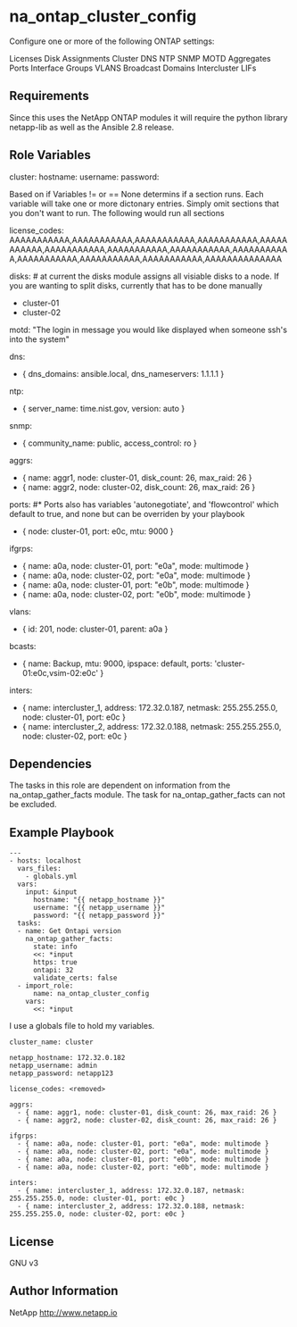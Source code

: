 na_ontap_cluster_config
=========

Configure one or more of the following ONTAP settings:

Licenses
Disk Assignments
Cluster DNS
NTP
SNMP
MOTD
Aggregates
Ports
Interface Groups
VLANS
Broadcast Domains
Intercluster LIFs

Requirements
------------

Since this uses the NetApp ONTAP modules it will require the python library netapp-lib as well as the Ansible 2.8 release.

Role Variables
--------------
cluster: <short ONTAP name of cluster>
hostname: <ONTAP mgmt ip or fqdn>
username: <ONTAP admin account>
password: <ONTAP admin account password>

Based on if Variables != or == None determins if a section runs.  Each variable will take one or more dictonary entries.  Simply omit sections
that you don't want to run.  The following would run all sections

license_codes: AAAAAAAAAAA,AAAAAAAAAAA,AAAAAAAAAAA,AAAAAAAAAAA,AAAAAAAAAAA,AAAAAAAAAAA,AAAAAAAAAAA,AAAAAAAAAAA,AAAAAAAAAAA,AAAAAAAAAAA,AAAAAAAAAAA,AAAAAAAAAAA,AAAAAAAAAAAAAA

disks: # at current the disks module assigns all visiable disks to a node.  If you are wanting to split disks, currently that has to be done manually
  - cluster-01
  - cluster-02

motd: "The login in message you would like displayed when someone ssh's into the system"

dns:
  - { dns_domains: ansible.local, dns_nameservers: 1.1.1.1 }

ntp:
  - { server_name: time.nist.gov, version: auto }

snmp:
  - { community_name: public, access_control: ro }

aggrs:
  - { name: aggr1, node: cluster-01, disk_count: 26, max_raid: 26 }
  - { name: aggr2, node: cluster-02, disk_count: 26, max_raid: 26 }

ports:   #* Ports also has variables 'autonegotiate', and 'flowcontrol' which default to true, and none but can be overriden by your playbook
  - { node: cluster-01, port: e0c, mtu: 9000 }

ifgrps:
  - { name: a0a, node: cluster-01, port: "e0a", mode: multimode }
  - { name: a0a, node: cluster-02, port: "e0a", mode: multimode }
  - { name: a0a, node: cluster-01, port: "e0b", mode: multimode }
  - { name: a0a, node: cluster-02, port: "e0b", mode: multimode }

vlans:
  - { id: 201, node: cluster-01, parent: a0a }

bcasts:
  - { name: Backup, mtu: 9000, ipspace: default, ports: 'cluster-01:e0c,vsim-02:e0c' }

inters:
  - { name: intercluster_1, address: 172.32.0.187, netmask: 255.255.255.0, node: cluster-01, port: e0c }
  - { name: intercluster_2, address: 172.32.0.188, netmask: 255.255.255.0, node: cluster-02, port: e0c }

Dependencies
------------

The tasks in this role are dependent on information from the na_ontap_gather_facts module.
The task for na_ontap_gather_facts can not be excluded.

Example Playbook
----------------
```
---
- hosts: localhost
  vars_files:
    - globals.yml
  vars:
    input: &input
      hostname: "{{ netapp_hostname }}"
      username: "{{ netapp_username }}"
      password: "{{ netapp_password }}"
  tasks:
  - name: Get Ontapi version
    na_ontap_gather_facts:
      state: info
      <<: *input
      https: true
      ontapi: 32
      validate_certs: false
  - import_role:
      name: na_ontap_cluster_config
    vars:
      <<: *input
```

I use a globals file to hold my variables.
```
cluster_name: cluster

netapp_hostname: 172.32.0.182
netapp_username: admin
netapp_password: netapp123

license_codes: <removed>

aggrs:
  - { name: aggr1, node: cluster-01, disk_count: 26, max_raid: 26 }
  - { name: aggr2, node: cluster-02, disk_count: 26, max_raid: 26 }

ifgrps:
  - { name: a0a, node: cluster-01, port: "e0a", mode: multimode }
  - { name: a0a, node: cluster-02, port: "e0a", mode: multimode }
  - { name: a0a, node: cluster-01, port: "e0b", mode: multimode }
  - { name: a0a, node: cluster-02, port: "e0b", mode: multimode }

inters:
  - { name: intercluster_1, address: 172.32.0.187, netmask: 255.255.255.0, node: cluster-01, port: e0c }
  - { name: intercluster_2, address: 172.32.0.188, netmask: 255.255.255.0, node: cluster-02, port: e0c }
```

License
-------

GNU v3

Author Information
------------------
NetApp
http://www.netapp.io
